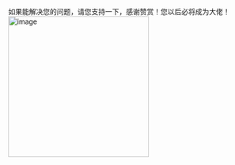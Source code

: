 如果能解决您的问题，请您支持一下，感谢赞赏！您以后必将成为大佬！
<br/>
<img width="284" alt="image" src="https://github.com/user-attachments/assets/5c3b7ddc-492d-4dc1-8ac7-0bef2c848767" />
